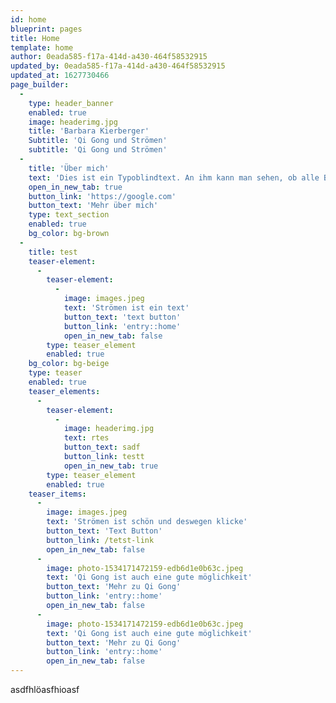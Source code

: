 ```yaml
---
id: home
blueprint: pages
title: Home
template: home
author: 0eada585-f17a-414d-a430-464f58532915
updated_by: 0eada585-f17a-414d-a430-464f58532915
updated_at: 1627730466
page_builder:
  -
    type: header_banner
    enabled: true
    image: headerimg.jpg
    title: 'Barbara Kierberger'
    Subtitle: 'Qi Gong und Strömen'
    subtitle: 'Qi Gong und Strömen'
  -
    title: 'Über mich'
    text: 'Dies ist ein Typoblindtext. An ihm kann man sehen, ob alle Buchstaben da sind und wie sie aussehen. Manchmal benutzt man Worte wie Hamburgefonts, Rafgenduks oder Handgloves, um Schriften zu testen.'
    open_in_new_tab: true
    button_link: 'https://google.com'
    button_text: 'Mehr über mich'
    type: text_section
    enabled: true
    bg_color: bg-brown
  -
    title: test
    teaser-element:
      -
        teaser-element:
          -
            image: images.jpeg
            text: 'Strömen ist ein text'
            button_text: 'text button'
            button_link: 'entry::home'
            open_in_new_tab: false
        type: teaser_element
        enabled: true
    bg_color: bg-beige
    type: teaser
    enabled: true
    teaser_elements:
      -
        teaser-element:
          -
            image: headerimg.jpg
            text: rtes
            button_text: sadf
            button_link: testt
            open_in_new_tab: true
        type: teaser_element
        enabled: true
    teaser_items:
      -
        image: images.jpeg
        text: 'Strömen ist schön und deswegen klicke'
        button_text: 'Text Button'
        button_link: /tetst-link
        open_in_new_tab: false
      -
        image: photo-1534171472159-edb6d1e0b63c.jpeg
        text: 'Qi Gong ist auch eine gute möglichkeit'
        button_text: 'Mehr zu Qi Gong'
        button_link: 'entry::home'
        open_in_new_tab: false
      -
        image: photo-1534171472159-edb6d1e0b63c.jpeg
        text: 'Qi Gong ist auch eine gute möglichkeit'
        button_text: 'Mehr zu Qi Gong'
        button_link: 'entry::home'
        open_in_new_tab: false
---
```

asdfhlöasfhioasf